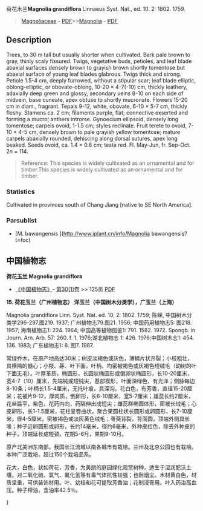 荷花木兰**Magnolia grandiflora** Linnaeus Syst. Nat., ed. 10. 2: 1802. 1759.

> [Magnoliaceae](http://www.iplant.cn/info/Magnoliaceae?t=foc) - [PDF](http://www.iplant.cn/foc/pdf/Magnoliaceae.pdf)>>[Magnolia](http://www.iplant.cn/info/Magnolia?t=foc) - [PDF](http://www.iplant.cn/foc/pdf/Magnolia.pdf)

## Description

Trees, to 30 m tall but usually shorter when cultivated. Bark pale brown to gray, thinly scaly fissured. Twigs, vegetative buds, petioles, and leaf blade abaxial surfaces densely brown to grayish brown shortly tomentose but abaxial surface of young leaf blades glabrous. Twigs thick and strong. Petiole 1.5-4 cm, deeply furrowed, without a stipular scar; leaf blade elliptic, oblong-elliptic, or obovate-oblong, 10-20 × 4-7(-10) cm, thickly leathery, adaxially deep green and glossy, secondary veins 8-10 on each side of midvein, base cuneate, apex obtuse to shortly mucronate. Flowers 15-20 cm in diam., fragrant. Tepals 9-12, white, obovate, 6-10 × 5-7 cm, thickly fleshy. Stamens ca. 2 cm; filaments purple, flat; connective exserted and forming a mucro; anthers introrse. Gynoecium ellipsoid, densely long tomentose; carpels ovoid, 1-1.5 cm; styles reclinate. Fruit terete to ovoid, 7-10 × 4-5 cm, densely brown to pale grayish yellow tomentose; mature carpels abaxially rounded, dehiscing along dorsal sutures, apex long beaked. Seeds ovoid, ca. 1.4 × 0.6 cm; testa red. Fl. May-Jun, fr. Sep-Oct. 2*n* = 114.

> Reference: 
> This species is widely cultivated as an ornamental and for timber.This species is widely cultivated as an ornamental and for timber.

### Statistics
Cultivated in provinces south of Chang Jiang [native to SE North America].

### Parsublist

* [M.  bawangensis  ](http://www.iplant.cn/info/Magnolia bawangensis?t=foc)

## 中国植物志

**荷花玉兰 Magnolia grandiflora**

* [《中国植物志》](http://www.iplant.cn/frps)- [第30(1)卷](http://www.iplant.cn/frps/vol/30(1)) >> 125页 [PDF](http://www.iplant.cn/frps/pdf/30(1)/125a.PDF)

**15. 荷花玉兰（广州植物志） 洋玉兰（中国树木分类学），广玉兰（上海）**

Magnolia grandiflora Linn. Syst. Nat. ed. 10, 2: 1802. 1759; 陈嵘, 中国树木分类学296-297.图219. 1937; 广州植物志79.图21. 1956; 中国药用植物志5: 图218. 1957; 海南植物志1: 224. 1964; 中国高等植物图鉴1: 791. 1582. 1972. Spongb. in Journ. Arn. Arb. 57: 260. f. 1. 1976;湖北植物志 1: 426. 1976;中国树木志1: 454. 136. 1983; 广东植物志1: 8. 图7. 1987.

常绿乔木，在原产地高达30米；树皮淡褐色或灰色，薄鳞片状开裂；小枝粗壮，具横隔的髓心；小枝、芽、叶下面，叶柄、均密被褐色或灰褐色短绒毛（幼树的叶下面无毛）。叶厚革质，椭圆形，长圆状椭圆形或倒卵状椭圆形，长10-20厘米，宽4-7（10）厘米，先端钝或短钝尖，基部楔形，叶面深绿色，有光泽；侧脉每边8-10条；叶柄长1.5-4厘米，无托叶痕，具深沟。花白色，有芳香，直径15-20厘米；花被片9-12，厚肉质，倒卵形，长6-10厘米，宽5-7厘米；雄蕊长约2厘米，花丝扁平，紫色，花药内向，药隔伸出成短尖；雌蕊群椭圆体形，密被长绒毛；心皮卵形，长1-1.5厘米，花柱呈卷曲状。聚合果圆柱状长圆形或卵圆形，长7-10厘米，径4-5厘米，密被褐色或淡灰黄色绒毛；蓇葖背裂，背面圆，顶端外侧具长喙；种子近卵圆形或卵形，长约14毫米，径约6毫米，外种皮红色，除去外种皮的种子，顶端延长成短颈。花期5-6月，果期9-10月。

原产北美洲东南部。我国长江流域以南各城市有栽培。兰州及北京公园也有栽培。本种广泛栽培，超过150个栽培品系。

花大，白色，状如荷花，芳香，为美丽的庭园绿化观赏树种，适生于湿润肥沃土壤，对二氧化硫、氯气、氟化氢等有毒气体抗性较强；也耐烟尘。木材黄白色，材质坚重，可供装饰材用。叶、幼枝和花可提取芳香油；花制浸膏用。叶入药治高血压。种子榨油，含油率42.5％。

}